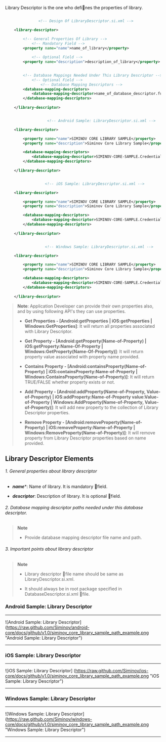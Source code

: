 Library Descriptor is the one who defines the properties of library.

```xml

               <!-- Design Of LibraryDescriptor.si.xml -->

    <library-descriptor>

        <!-- General Properties Of Library -->
            <!-- Mandatory Field -->
        <property name="name">name_of_library</property>
	
            <!-- Optional Field -->
        <property name="description">description_of_library</property>

	
        <!-- Database Mappings Needed Under This Library Descriptor -->
            <!-- Optional Field -->
                <!-- Database Mapping Descriptors -->
        <database-mapping-descriptors>
            <database-mapping-descriptor>name_of_database_descriptor.full_path_of_database_mapping_descriptor_file</database-mapping-descriptor>
        </database-mapping-descriptors>
	 
    </library-descriptor>

```


```xml

                   <!-- Android Sample: LibraryDescriptor.si.xml -->

    <library-descriptor>

        <property name="name">SIMINOV CORE LIBRARY SAMPLE</property>
        <property name="description">Siminov Core Library Sample</property>

        <database-mapping-descriptors>
            <database-mapping-descriptor>SIMINOV-CORE-SAMPLE.Credential.si.xml</database-mapping-descriptor>
        </database-mapping-descriptors>
	 
    </library-descriptor>

```

```xml

                  <!-- iOS Sample: LibraryDescriptor.si.xml -->

    <library-descriptor>

        <property name="name">SIMINOV CORE LIBRARY SAMPLE</property>
        <property name="description">Siminov Core Library Sample</property>

        <database-mapping-descriptors>
            <database-mapping-descriptor>SIMINOV-CORE-SAMPLE.Credential.si.xml</database-mapping-descriptor>
        </database-mapping-descriptors>
	 
    </library-descriptor>

```

```xml

                  <!-- Windows Sample: LibraryDescriptor.si.xml -->

    <library-descriptor>

        <property name="name">SIMINOV CORE LIBRARY SAMPLE</property>
        <property name="description">Siminov Core Library Sample</property>

        <database-mapping-descriptors>
            <database-mapping-descriptor>SIMINOV-CORE-SAMPLE.Credential.si.xml</database-mapping-descriptor>
        </database-mapping-descriptors>
	 
    </library-descriptor>

```


> **Note**: Application Developer can provide their own properties also, and by using following API's they can use properties.
>
> - **Get Properties - [Android:getProperties | iOS:getProperties | Windows:GetProperties]**: It will return all properties associated with Library Descriptor.
>
> - **Get Property - [Android:getProperty(Name-of-Property) | iOS:getProperty:Name-Of-Property | Windows:GetProperty(Name-Of-Property)]**: It will return property value associated with property name provided.
>
> - **Contains Property - [Android:containsProperty(Name-of-Property) | iOS:containsProperty:Name-of-Property | Windows:ContainsProperty(Name-of-Property)]**: It will return TRUE/FALSE whether property exists or not.
>
> - **Add Property - [Android:addProperty(Name-of-Property, Value-of-Property) | iOS:addProperty:Name-of-Property value:Value-of-Property | Windows:AddProperty(Name-of-Property, Value-of-Property)]**: It will add new property to the  collection of Library Descriptor properties.
>
> - **Remove Property - [Android:removeProperty(Name-of-Property) | iOS:removeProperty:Name-of-Property | Windows:RemoveProperty(Name-of-Property)]**: It will remove property from Library Descriptor properties based on name provided.
>


## Library Descriptor Elements

###### 1. General properties about library descriptor

- _**name**_*: Name of library. It is mandatory field.

- _**descriptor**_: Description of library. It is optional field.

###### 2. Database mapping descriptor paths needed under this database descriptor.

> **Note**
>
> - Provide database mapping descriptor file name and path.

###### 3. Important points about library descriptor
> **Note**
>
> - Library descriptor file name should be same as LibraryDescriptor.si.xml.
>
> - It should always be in root package specified in DatabaseDescriptor.si.xml file.

### Android Sample: Library Descriptor

***

![Android Sample: Library Descriptor] (https://raw.github.com/Siminov/android-core/docs/github/v1.0/siminov_core_library_sample_path_example.png "Android Sample: Library Descriptor")

***

### iOS Sample: Library Descriptor

***

![iOS Sample: Library Descriptor] (https://raw.github.com/Siminov/ios-core/docs/github/v1.0/siminov_core_library_sample_path_example.png "iOS Sample: Library Descriptor")

***


### Windows Sample: Library Descriptor

***

![Windows Sample: Library Descriptor] (https://raw.github.com/Siminov/windows-core/docs/github/v1.0/siminov_core_library_sample_path_example.png "Windows Sample: Library Descriptor")

***
